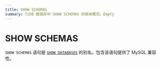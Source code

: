 ```yaml
---
title: SHOW SCHEMAS
summary: TiDB 数据库中 SHOW SCHEMAS 的使用概况。Empty
---
```


# SHOW SCHEMAS

`SHOW SCHEMAS` 语句是 [`SHOW DATABASES`](/sql-statements/sql-statement-show-databases.md) 的别名。包含该语句提供了 MySQL 兼容性。
